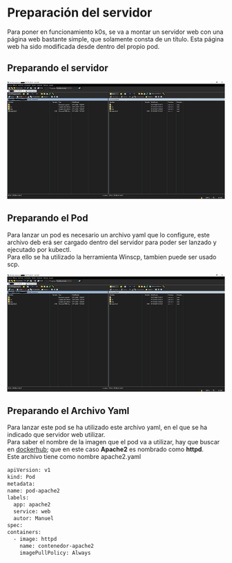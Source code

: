 # Preparación del servidor

Para poner en funcionamiento k0s, se va a montar un servidor web con una página web bastante simple, que solamente consta de un título. Esta página web ha sido modificada desde dentro del propio pod.


## Preparando el servidor

<center>

![servido-k0s](https://github.com/Mbonillac/k0s/blob/main/imagenes/Winscp-40.png?raw=true)

</center>


 ## Preparando el Pod  

Para lanzar un pod es necesario un archivo yaml que lo configure, este archivo deb erá ser cargado dentro del servidor para poder ser lanzado y ejecutado por kubectl.  
Para ello se ha utilizado la herramienta Winscp, tambien puede ser usado scp.  

<center>

![WinSCP-yaml](https://github.com/Mbonillac/k0s/blob/main/imagenes/Winscp-40.png?raw=true)

</center>


 ## Preparando el Archivo Yaml  

Para lanzar este pod se ha utilizado este archivo yaml, en el que se ha indicado que servidor web utilizar.   
Para saber el nombre de la imagen que el pod va a utilizar, hay que buscar en [dockerhub](https://hub.docker.com/search?type=image); que en este caso __Apache2__ es nombrado como **httpd**.  
Este archivo tiene como nombre apache2.yaml

 ~~~
 apiVersion: v1
kind: Pod
metadata:
 name: pod-apache2
 labels:
   app: apache2
   service: web
   autor: Manuel
spec:
 containers:
   - image: httpd
     name: contenedor-apache2
     imagePullPolicy: Always
 ~~~
